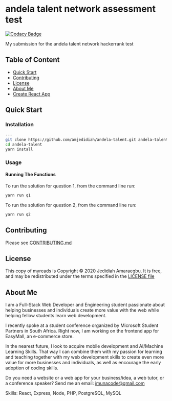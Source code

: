 # andela talent network assessment test

[![Codacy Badge](https://app.codacy.com/project/badge/Grade/2121e573d77d4576b953981b09addb16)](https://www.codacy.com/gh/amjedidiah/andela-talent/dashboard?utm_source=github.com&amp;utm_medium=referral&amp;utm_content=amjedidiah/andela-talent&amp;utm_campaign=Badge_Grade)

My submission for the andela talent network hackerrank test

## Table of Content

- [Quick Start](#quick-start)
- [Contributing](#contributing)
- [License](#license)
- [About Me](#about-me)
- [Create React App](#create-react-app)

## Quick Start

### Installation

```bash
---
git clone https://github.com/amjedidiah/andela-talent.git andela-talent
cd andela-talent
yarn install
```

### Usage

#### Running The Functions

To run the solution for question 1, from the command line run:

```bash
yarn run q1
```

To run the solution for question 2, from the command line run:

```bash
yarn run q2
```

## Contributing

Please see [CONTRIBUTING.md](docs/CONTRIBUTING.md)

## License

This copy of myreads is Copyright © 2020 Jedidiah Amaraegbu. It is free, and may be redistributed under the terms specified in the [LICENSE file](LICENSE)

## About Me

I am a Full-Stack Web Developer and Engineering student passionate about helping businesses and individuals create more value with the web while helping fellow students learn web development.

I recently spoke at a student conference organized by Microsoft Student Partners in South Africa.
Right now, I am working on the frontend app for EasyMall, an e-commerce store.

In the nearest future, I look to acquire mobile development and AI/Machine Learning Skills.
That way I can combine them with my passion for learning and teaching together with my web development skills to create even more value for more businesses and individuals, as well as encourage the early adoption of coding skills.

Do you need a website or a web app for your business/idea, a web tutor, or a conference speaker?
Send me an email: imunacode@gmail.com

Skills: React, Express, Node, PHP, PostgreSQL, MySQL
